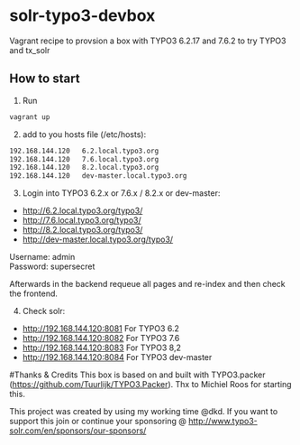 # solr-typo3-devbox

Vagrant recipe to provsion a box with TYPO3 6.2.17 and 7.6.2 to try TYPO3 and tx_solr

## How to start

1. Run 

```bash
vagrant up
```

2. add to you hosts file (/etc/hosts):

```bash
192.168.144.120   6.2.local.typo3.org
192.168.144.120   7.6.local.typo3.org
192.168.144.120   8.2.local.typo3.org
192.168.144.120   dev-master.local.typo3.org
```

3. Login into TYPO3 6.2.x or 7.6.x / 8.2.x or dev-master:

* http://6.2.local.typo3.org/typo3/
* http://7.6.local.typo3.org/typo3/
* http://8.2.local.typo3.org/typo3/
* http://dev-master.local.typo3.org/typo3/


Username: admin  
Password: supersecret  

Afterwards in the backend requeue all pages and re-index and then check the frontend.


4. Check solr:

* http://192.168.144.120:8081 For TYPO3 6.2
* http://192.168.144.120:8082 For TYPO3 7.6
* http://192.168.144.120:8083 For TYPO3 8,2
* http://192.168.144.120:8084 For TYPO3 dev-master


#Thanks & Credits
This box is based on and built with TYPO3.packer (https://github.com/Tuurlijk/TYPO3.Packer).
Thx to Michiel Roos for starting this.

This project was created by using my working time @dkd. If you want to support this join or
continue your sponsoring @ http://www.typo3-solr.com/en/sponsors/our-sponsors/


